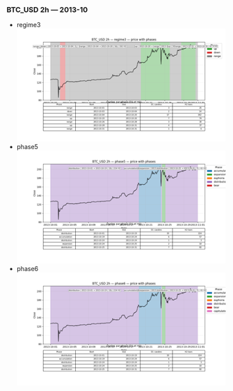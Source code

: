 ### BTC_USD 2h — 2013-10

- regime3
![BTC_USD_2h_regime3_2013-10_phase_price.png](outputs/fourier/phase_monthly/BTC_USD/2h/2013/2013-10/BTC_USD_2h_regime3_2013-10_phase_price.png)
- phase5
![BTC_USD_2h_phase5_2013-10_phase_price.png](outputs/fourier/phase_monthly/BTC_USD/2h/2013/2013-10/BTC_USD_2h_phase5_2013-10_phase_price.png)
- phase6
![BTC_USD_2h_phase6_2013-10_phase_price.png](outputs/fourier/phase_monthly/BTC_USD/2h/2013/2013-10/BTC_USD_2h_phase6_2013-10_phase_price.png)